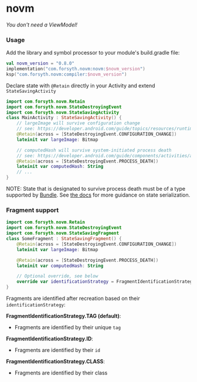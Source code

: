 # novm
*You don't need a ViewModel!*

### Usage

Add the library and symbol processor to your module's build.gradle file:
```kotlin
val novm_version = "0.8.0"
implementation("com.forsyth.novm:novm:$novm_version")
ksp("com.forsyth.novm:compiler:$novm_version")
```

Declare state with ```@Retain``` directly in your Activity and extend ```StateSavingActivity```

```kotlin
import com.forsyth.novm.Retain
import com.forsyth.novm.StateDestroyingEvent
import com.forsyth.novm.StateSavingActivity
class MainActivity : StateSavingActivity() {
    // largeImage will survive configuration change
    // see: https://developer.android.com/guide/topics/resources/runtime-changes
    @Retain(across = [StateDestroyingEvent.CONFIGURATION_CHANGE])
    lateinit var largeImage: Bitmap 

    // computedHash will survive system-initiated process death
    // see: https://developer.android.com/guide/components/activities/activity-lifecycle#asem
    @Retain(across = [StateDestroyingEvent.PROCESS_DEATH])
    lateinit var computedHash: String
    // ...
}
```

NOTE: State that is designated to survive process death must be of a type supported by [Bundle](https://developer.android.com/reference/android/os/Bundle). 
See [the docs](https://developer.android.com/topic/libraries/architecture/saving-states#onsaveinstancestate) for more guidance on state serialization. 

### Fragment support

```kotlin
import com.forsyth.novm.Retain
import com.forsyth.novm.StateDestroyingEvent
import com.forsyth.novm.StateSavingFragment
class SomeFragment : StateSavingFragment() {
    @Retain(across = [StateDestroyingEvent.CONFIGURATION_CHANGE])
    lateinit var largeImage: Bitmap

    @Retain(across = [StateDestroyingEvent.PROCESS_DEATH])
    lateinit var computedHash: String

    // Optional override, see below
    override var identificationStrategy = FragmentIdentificationStrategy.ID
}
```

Fragments are identified after recreation based on their ```identificationStrategy```:

**FragmentIdentificationStrategy.TAG (default)**:
- Fragments are identified by their unique ```tag```

**FragmentIdentificationStrategy.ID**:
- Fragments are identified by their ```id```

**FragmentIdentificationStrategy.CLASS**:
- Fragments are identified by their class
